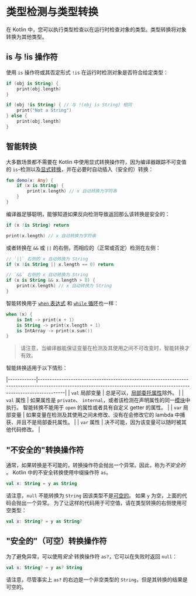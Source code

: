 # 类型检测与类型转换

在 Kotlin 中，您可以执行类型检查以在运行时检查对象的类型。类型转换将对象转换为其他类型。

## is 与 !is 操作符

使用 `is` 操作符或其否定形式 `!is` 在运行时检测对象是否符合给定类型：

```kotlin
if (obj is String) {
    print(obj.length)
}

if (obj !is String) { // 与 !(obj is String) 相同
    print("Not a String")
} else {
    print(obj.length)
}
```

## 智能转换

大多数场景都不需要在 Kotlin 中使用显式转换操作符，因为编译器跟踪不可变值的 `is`-检测以及[显式转换](https://book.kotlincn.net/text/typecasts.html#%E4%B8%8D%E5%AE%89%E5%85%A8%E7%9A%84%E8%BD%AC%E6%8D%A2%E6%93%8D%E4%BD%9C%E7%AC%A6)，并在必要时自动插入（安全的）转换：

```kotlin
fun demo(x: Any) {
    if (x is String) {
        print(x.length) // x 自动转换为字符串
    }
}
```

编译器足够聪明，能够知道如果反向检测导致返回那么该转换是安全的：

```kotlin
if (x !is String) return

print(x.length) // x 自动转换为字符串
```

或者转换在 `&&` 或 `||` 的右侧，而相应的（正常或否定）检测在左侧：

```kotlin
// `||` 右侧的 x 自动转换为 String
if (x !is String || x.length == 0) return

// `&&` 右侧的 x 自动转换为 String
if (x is String && x.length > 0) {
    print(x.length) // x 自动转换为 String
}
```

智能转换用于 [`when` 表达式](https://book.kotlincn.net/text/control-flow.html#when-%E8%A1%A8%E8%BE%BE%E5%BC%8F) 和 [`while` 循环](https://book.kotlincn.net/text/control-flow.html#while-%E5%BE%AA%E7%8E%AF)也一样：

```kotlin
when (x) {
    is Int -> print(x + 1)
    is String -> print(x.length + 1)
    is IntArray -> print(x.sum())
}
```

> 请注意，当编译器能保证变量在检测及其使用之间不可改变时，智能转换才有效。

智能转换适用于以下情形：

|------------|-----------------------------------------------------------------------------------------------------------------------------------------------------------------------|
| `val` 局部变量 | 总是可以，[局部委托属性](https://book.kotlincn.net/text/delegated-properties.html)除外。                                                                                            |
| `val` 属性   | 如果属性是 `private`、 `internal`，或者该检测在声明属性的同一[模块](https://book.kotlincn.net/text/visibility-modifiers.html#%E6%A8%A1%E5%9D%97)中执行。 智能转换不能用于 `open` 的属性或者具有自定义 getter 的属性。 |
| `var` 局部变量 | 如果变量在检测及其使用之间未修改、没有在会修改它的 lambda 中捕获、并且不是局部委托属性。                                                                                                                      |
| `var` 属性   | 决不可能，因为该变量可以随时被其他代码修改。                                                                                                                                                |

## "不安全的"转换操作符

通常，如果转换是不可能的，转换操作符会抛出一个异常。因此，称为*不安全的* 。 Kotlin 中的不安全转换使用中缀操作符 `as`。

```kotlin
val x: String = y as String
```

请注意，`null` 不能转换为 `String` 因该类型不是[可空的](https://book.kotlincn.net/text/null-safety.html)。 如果 `y` 为空，上面的代码会抛出一个异常。 为了让这样的代码用于可空值，请在类型转换的右侧使用可空类型：

```kotlin
val x: String? = y as String?
```

## "安全的"（可空）转换操作符

为了避免异常，可以使用*安全* 转换操作符 `as?`，它可以在失败时返回 `null`：

```kotlin
val x: String? = y as? String
```

请注意，尽管事实上 `as?` 的右边是一个非空类型的 `String`，但是其转换的结果是可空的。
